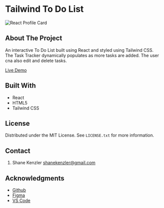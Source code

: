 # Tailwind To Do List

![React Profile Card](/src/react-to-do-list-screenshot.jpg)

## About The Project

An interactive To Do List built using React and styled using Tailwind CSS. The Task Tracker dynamically populates as more tasks are added. The user cna also edit and delete tasks.

[Live Demo](https://skenzler.github.io/react-to-do-list/)

## Built With

- React
- HTML5
- Tailwind CSS

## License

Distributed under the MIT License. See `LICENSE.txt` for more information.

## Contact

1. Shane Kenzler <shanekenzler@gmail.com>

## Acknowledgments

- [Github](https://github.com)
- [Figma](https://www.figma.com)
- [VS Code](https://code.visualstudio.com)
